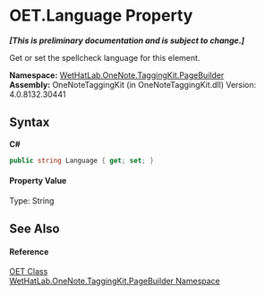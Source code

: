 # OET.Language Property 
 _**\[This is preliminary documentation and is subject to change.\]**_

Get or set the spellcheck language for this element.

**Namespace:**&nbsp;<a href="56352230-71f2-f4b7-63a8-983965663af5">WetHatLab.OneNote.TaggingKit.PageBuilder</a><br />**Assembly:**&nbsp;OneNoteTaggingKit (in OneNoteTaggingKit.dll) Version: 4.0.8132.30441

## Syntax

**C#**<br />
``` C#
public string Language { get; set; }
```


#### Property Value
Type: String

## See Also


#### Reference
<a href="66b42f80-13bf-4c95-6d57-7ca3e971cfeb">OET Class</a><br /><a href="56352230-71f2-f4b7-63a8-983965663af5">WetHatLab.OneNote.TaggingKit.PageBuilder Namespace</a><br />